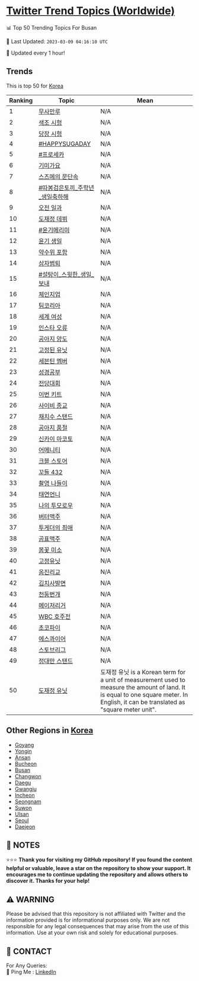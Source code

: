 [Twitter Trend Topics (Worldwide)](https://github.com/ErcinDedeoglu/Twitter-Trend-Topics)
==========


📊 Top 50 Trending Topics For Busan

📆 Last Updated: `2023-03-09 04:16:10 UTC`

🔧 Updated every 1 hour!


## Trends

This is top 50 for [Korea](</Korea>)

| Ranking | Topic | Mean |
| ------- | ------------ | ------------ |
| 1 | [무사만루](http://twitter.com/search?q=%eb%ac%b4%ec%82%ac%eb%a7%8c%eb%a3%a8) | N/A |
| 2 | [색조 시험](http://twitter.com/search?q=%ec%83%89%ec%a1%b0+%ec%8b%9c%ed%97%98) | N/A |
| 3 | [당장 시험](http://twitter.com/search?q=%eb%8b%b9%ec%9e%a5+%ec%8b%9c%ed%97%98) | N/A |
| 4 | [#HAPPYSUGADAY](http://twitter.com/search?q=%23HAPPYSUGADAY) | N/A |
| 5 | [#프로세카](http://twitter.com/search?q=%23%ed%94%84%eb%a1%9c%ec%84%b8%ec%b9%b4) | N/A |
| 6 | [기미가요](http://twitter.com/search?q=%ea%b8%b0%eb%af%b8%ea%b0%80%ec%9a%94) | N/A |
| 7 | [스즈메의 문단속](http://twitter.com/search?q=%ec%8a%a4%ec%a6%88%eb%a9%94%ec%9d%98+%eb%ac%b8%eb%8b%a8%ec%86%8d) | N/A |
| 8 | [#따봉검은토끼_주학년_생일축하해](http://twitter.com/search?q=%23%eb%94%b0%eb%b4%89%ea%b2%80%ec%9d%80%ed%86%a0%eb%81%bc_%ec%a3%bc%ed%95%99%eb%85%84_%ec%83%9d%ec%9d%bc%ec%b6%95%ed%95%98%ed%95%b4) | N/A |
| 9 | [오전 일과](http://twitter.com/search?q=%ec%98%a4%ec%a0%84+%ec%9d%bc%ea%b3%bc) | N/A |
| 10 | [도재정 데뷔](http://twitter.com/search?q=%eb%8f%84%ec%9e%ac%ec%a0%95+%eb%8d%b0%eb%b7%94) | N/A |
| 11 | [#윤기메리미](http://twitter.com/search?q=%23%ec%9c%a4%ea%b8%b0%eb%a9%94%eb%a6%ac%eb%af%b8) | N/A |
| 12 | [윤기 생일](http://twitter.com/search?q=%ec%9c%a4%ea%b8%b0+%ec%83%9d%ec%9d%bc) | N/A |
| 13 | [약수위 포함](http://twitter.com/search?q=%ec%95%bd%ec%88%98%ec%9c%84+%ed%8f%ac%ed%95%a8) | N/A |
| 14 | [삼자범퇴](http://twitter.com/search?q=%ec%82%bc%ec%9e%90%eb%b2%94%ed%87%b4) | N/A |
| 15 | [#설탕이_스윗한_생일_보내](http://twitter.com/search?q=%23%ec%84%a4%ed%83%95%ec%9d%b4_%ec%8a%a4%ec%9c%97%ed%95%9c_%ec%83%9d%ec%9d%bc_%eb%b3%b4%eb%82%b4) | N/A |
| 16 | [체인지업](http://twitter.com/search?q=%ec%b2%b4%ec%9d%b8%ec%a7%80%ec%97%85) | N/A |
| 17 | [팀코리아](http://twitter.com/search?q=%ed%8c%80%ec%bd%94%eb%a6%ac%ec%95%84) | N/A |
| 18 | [세계 여성](http://twitter.com/search?q=%ec%84%b8%ea%b3%84+%ec%97%ac%ec%84%b1) | N/A |
| 19 | [인스타 오류](http://twitter.com/search?q=%ec%9d%b8%ec%8a%a4%ed%83%80+%ec%98%a4%eb%a5%98) | N/A |
| 20 | [공아지 양도](http://twitter.com/search?q=%ea%b3%b5%ec%95%84%ec%a7%80+%ec%96%91%eb%8f%84) | N/A |
| 21 | [고정된 유닛](http://twitter.com/search?q=%ea%b3%a0%ec%a0%95%eb%90%9c+%ec%9c%a0%eb%8b%9b) | N/A |
| 22 | [세븐틴 멤버](http://twitter.com/search?q=%ec%84%b8%eb%b8%90%ed%8b%b4+%eb%a9%a4%eb%b2%84) | N/A |
| 23 | [성경공부](http://twitter.com/search?q=%ec%84%b1%ea%b2%bd%ea%b3%b5%eb%b6%80) | N/A |
| 24 | [전당대회](http://twitter.com/search?q=%ec%a0%84%eb%8b%b9%eb%8c%80%ed%9a%8c) | N/A |
| 25 | [이번 키트](http://twitter.com/search?q=%ec%9d%b4%eb%b2%88+%ed%82%a4%ed%8a%b8) | N/A |
| 26 | [사이비 종교](http://twitter.com/search?q=%ec%82%ac%ec%9d%b4%eb%b9%84+%ec%a2%85%ea%b5%90) | N/A |
| 27 | [채치수 스탠드](http://twitter.com/search?q=%ec%b1%84%ec%b9%98%ec%88%98+%ec%8a%a4%ed%83%a0%eb%93%9c) | N/A |
| 28 | [공아지 품절](http://twitter.com/search?q=%ea%b3%b5%ec%95%84%ec%a7%80+%ed%92%88%ec%a0%88) | N/A |
| 29 | [신카이 마코토](http://twitter.com/search?q=%ec%8b%a0%ec%b9%b4%ec%9d%b4+%eb%a7%88%ec%bd%94%ed%86%a0) | N/A |
| 30 | [어메니티](http://twitter.com/search?q=%ec%96%b4%eb%a9%94%eb%8b%88%ed%8b%b0) | N/A |
| 31 | [크블 스토어](http://twitter.com/search?q=%ed%81%ac%eb%b8%94+%ec%8a%a4%ed%86%a0%ec%96%b4) | N/A |
| 32 | [꼬들 432](http://twitter.com/search?q=%ea%bc%ac%eb%93%a4+432) | N/A |
| 33 | [촬영 나들이](http://twitter.com/search?q=%ec%b4%ac%ec%98%81+%eb%82%98%eb%93%a4%ec%9d%b4) | N/A |
| 34 | [태연언니](http://twitter.com/search?q=%ed%83%9c%ec%97%b0%ec%96%b8%eb%8b%88) | N/A |
| 35 | [나의 투모로우](http://twitter.com/search?q=%eb%82%98%ec%9d%98+%ed%88%ac%eb%aa%a8%eb%a1%9c%ec%9a%b0) | N/A |
| 36 | [버터맥주](http://twitter.com/search?q=%eb%b2%84%ed%84%b0%eb%a7%a5%ec%a3%bc) | N/A |
| 37 | [투게더의 최애](http://twitter.com/search?q=%ed%88%ac%ea%b2%8c%eb%8d%94%ec%9d%98+%ec%b5%9c%ec%95%a0) | N/A |
| 38 | [곰표맥주](http://twitter.com/search?q=%ea%b3%b0%ed%91%9c%eb%a7%a5%ec%a3%bc) | N/A |
| 39 | [봄꽃 미소](http://twitter.com/search?q=%eb%b4%84%ea%bd%83+%eb%af%b8%ec%86%8c) | N/A |
| 40 | [고정유닛](http://twitter.com/search?q=%ea%b3%a0%ec%a0%95%ec%9c%a0%eb%8b%9b) | N/A |
| 41 | [옴진리교](http://twitter.com/search?q=%ec%98%b4%ec%a7%84%eb%a6%ac%ea%b5%90) | N/A |
| 42 | [김치사발면](http://twitter.com/search?q=%ea%b9%80%ec%b9%98%ec%82%ac%eb%b0%9c%eb%a9%b4) | N/A |
| 43 | [천둥번개](http://twitter.com/search?q=%ec%b2%9c%eb%91%a5%eb%b2%88%ea%b0%9c) | N/A |
| 44 | [메이저리거](http://twitter.com/search?q=%eb%a9%94%ec%9d%b4%ec%a0%80%eb%a6%ac%ea%b1%b0) | N/A |
| 45 | [WBC 호주전](http://twitter.com/search?q=WBC+%ed%98%b8%ec%a3%bc%ec%a0%84) | N/A |
| 46 | [초코파이](http://twitter.com/search?q=%ec%b4%88%ec%bd%94%ed%8c%8c%ec%9d%b4) | N/A |
| 47 | [에스콰이어](http://twitter.com/search?q=%ec%97%90%ec%8a%a4%ec%bd%b0%ec%9d%b4%ec%96%b4) | N/A |
| 48 | [스토브리그](http://twitter.com/search?q=%ec%8a%a4%ed%86%a0%eb%b8%8c%eb%a6%ac%ea%b7%b8) | N/A |
| 49 | [정대만 스탠드](http://twitter.com/search?q=%ec%a0%95%eb%8c%80%eb%a7%8c+%ec%8a%a4%ed%83%a0%eb%93%9c) | N/A |
| 50 | [도재정 유닛](http://twitter.com/search?q=%eb%8f%84%ec%9e%ac%ec%a0%95+%ec%9c%a0%eb%8b%9b) | 도재정 유닛 is a Korean term for a unit of measurement used to measure the amount of land. It is equal to one square meter. In English, it can be translated as "square meter unit". |



## Other Regions in [Korea](</Korea>)

* [Goyang](</Korea/Goyang.md>)
* [Yongin](</Korea/Yongin.md>)
* [Ansan](</Korea/Ansan.md>)
* [Bucheon](</Korea/Bucheon.md>)
* [Busan](</Korea/Busan.md>)
* [Changwon](</Korea/Changwon.md>)
* [Daegu](</Korea/Daegu.md>)
* [Gwangju](</Korea/Gwangju.md>)
* [Incheon](</Korea/Incheon.md>)
* [Seongnam](</Korea/Seongnam.md>)
* [Suwon](</Korea/Suwon.md>)
* [Ulsan](</Korea/Ulsan.md>)
* [Seoul](</Korea/Seoul.md>)
* [Daejeon](</Korea/Daejeon.md>)



## 📝 NOTES

⭐⭐⭐ **Thank you for visiting my GitHub repository! If you found the content helpful or valuable, leave a star on the repository to show your support. It encourages me to continue updating the repository and allows others to discover it. Thanks for your help!**


## ⚠️ WARNING

Please be advised that this repository is not affiliated with Twitter and the information provided is for informational purposes only. We are not responsible for any legal consequences that may arise from the use of this information. Use at your own risk and solely for educational purposes.


## 📨 CONTACT

 For Any Queries:  
            🏓 Ping Me : [LinkedIn](https://www.linkedin.com/in/ercindedeoglu/)
